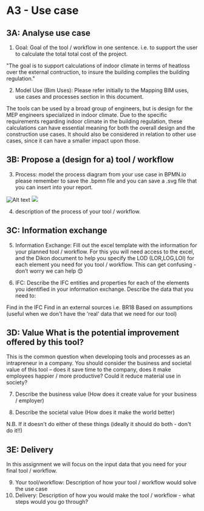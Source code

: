 # A3 - Use case

## 3A: Analyse use case

1. Goal: Goal of the tool / workflow in one sentence. i.e. to support the user to calculate the total total cost of the project.

"The goal is to support calculations of indoor climate in terms of heatloss over the external contruction, to insure the building complies the building regulation." 


2. Model Use (Bim Uses): Please refer initially to the Mapping BIM uses, use cases and processes section in this document.

The tools can be used by a broad group of engineers, but is design for the MEP engineers specialized in indoor climate. Due to the specific requirements regarding indoor climate in the building regulation, these calculations can have essential meaning for both the overall design and the construction use cases. It should also be considered in relation to other use cases, since it can have a smaller impact upon those. 

## 3B: Propose a (design for a) tool / workflow

3. Process: model the process diagram from your use case in BPMN.io please remember to save the .bpmn file and you can save a .svg file that you can insert into your report.

![Alt text](Diagram)
<img src=" img/diagram.svg ">


4. description of the process of your tool / workflow.

## 3C: Information exchange

5. Information Exchange: Fill out the excel template with the information for your planned tool / workflow. For this you will need access to the excel, and the Dikon document to help you specify the LOD (LOR,LOG,LOI) for each element you need for you tool / workflow. This can get confusing - don’t worry we can help 😊

6. IFC: Describe the IFC entities and properties for each of the elements you identified in your information exchange. Describe the data that you need to:

Find in the IFC
Find in an external sources i.e. BR18
Based on assumptions (useful when we don't have the 'real' data that we need for our tool)

## 3D: Value What is the potential improvement offered by this tool?

This is the common question when developing tools and processes as an intrapreneur in a company. You should consider the business and societal value of this tool – does it save time to the company, does it make employees happier / more productive? Could it reduce material use in society?

7. Describe the business value (How does it create value for your business / employer)

8. Describe the societal value (How does it make the world better)

N.B. If it doesn't do either of these things (ideally it should do both - don't do it!!)

## 3E: Delivery

In this assignment we will focus on the input data that you need for your final tool / workflow. 

9. Your tool/workflow: Description of how your tool / workflow would solve the use case 
10. Delivery: Description of how you would make the tool / workflow - what steps would you go through?

